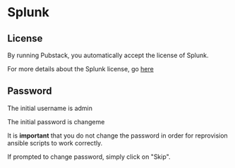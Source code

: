 Splunk
======

## License

By running Pubstack, you automatically accept the license of Splunk.

For more details about the Splunk license, go [here](http://www.splunk.com/view/SP-CAAAAFA)


## Password

The initial username is admin

The initial password is changeme

It is **important** that you do not change the password in order for reprovision ansible scripts to work correctly.

If prompted to change password, simply click on "Skip".
